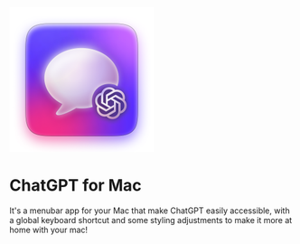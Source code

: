 <img src="icon.png" width="256">

#  ChatGPT for Mac
It's a menubar app for your Mac that make ChatGPT easily accessible, with a global keyboard shortcut and some styling adjustments to make it more at home with your mac! 

